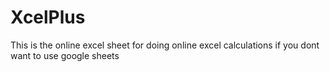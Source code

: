 # XcelPlus
This is the online excel sheet for doing online excel calculations if you dont want to use google sheets
